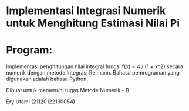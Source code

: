 # Implementasi Integrasi Numerik untuk Menghitung Estimasi Nilai Pi

# Program:
Implementasi penghitungan nilai integral fungsi f(x) = 4 / (1 + x^2) secara numerik dengan metode Integrasi Reimann. Bahasa pemrograman yang digunakan adalah bahasa Python.

Dibuat untuk memenuhi tugas Metode Numerik - B

Ery Utami (21120122130054)
